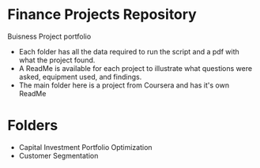 # Finance Projects Repository 
Buisness Project portfolio

- Each folder has all the data required to run the script and a pdf with what the project found.
- A ReadMe is available for each project to illustrate what questions were asked, equipment used, and findings.
- The main folder here is a project from Coursera and has it's own ReadMe

# Folders 
- Capital Investment Portfolio Optimization
- Customer Segmentation
